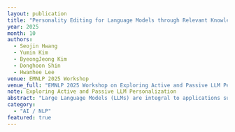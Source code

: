 ```yaml
---
layout: publication
title: "Personality Editing for Language Models through Relevant Knowledge Editing"
year: 2025
month: 10
authors:
  - Seojin Hwang
  - Yumin Kim
  - ByeongJeong Kim
  - Donghoon Shin
  - Hwanhee Lee
venue: EMNLP 2025 Workshop
venue_full: "EMNLP 2025 Workshop on Exploring Active and Passive LLM Personalization"
note: Exploring Active and Passive LLM Personalization
abstract: "Large Language Models (LLMs) are integral to applications such as conversational agents and content creation, where precise control over a model's personality is essential for maintaining tone, consistency, and user engagement. However, prevailing prompt-based techniques for personality control often prove inadequate in effectively mitigating inherent model biases. In this paper, we introduce a novel method, PALETTE, which is designed to enhance personality control through the strategic application of knowledge editing. By generating adjustment queries informed by psychological assessments, our approach systematically adjusts responses of LLMs for personality-related queries in a manner analogous to editing factual knowledge, thereby enabling controlled shifts in specific personality traits. Experimental results from both automatic and human evaluations demonstrate that our method enables more stable and well-balanced personality control in LLMs."
category:
  - "AI / NLP"
featured: true
---
```

